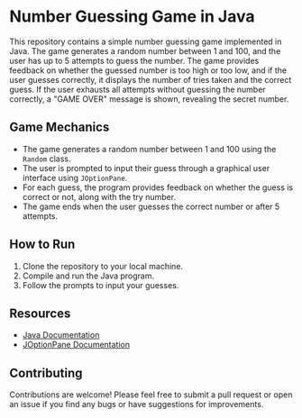 # Number Guessing Game in Java

This repository contains a simple number guessing game implemented in Java. The game generates a random number between 1 and 100, and the user has up to 5 attempts to guess the number. The game provides feedback on whether the guessed number is too high or too low, and if the user guesses correctly, it displays the number of tries taken and the correct guess. If the user exhausts all attempts without guessing the number correctly, a "GAME OVER" message is shown, revealing the secret number.

## Game Mechanics

- The game generates a random number between 1 and 100 using the `Random` class.
- The user is prompted to input their guess through a graphical user interface using `JOptionPane`.
- For each guess, the program provides feedback on whether the guess is correct or not, along with the try number.
- The game ends when the user guesses the correct number or after 5 attempts.

## How to Run

1. Clone the repository to your local machine.
2. Compile and run the Java program.
3. Follow the prompts to input your guesses.

## Resources

- [Java Documentation](https://docs.oracle.com/en/java/)
- [JOptionPane Documentation](https://docs.oracle.com/javase/7/docs/api/javax/swing/JOptionPane.html)

## Contributing

Contributions are welcome! Please feel free to submit a pull request or open an issue if you find any bugs or have suggestions for improvements.

